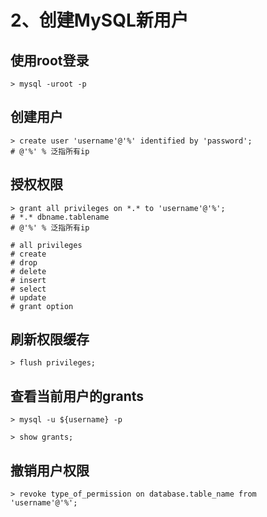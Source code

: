 # 2、创建MySQL新用户



## 使用root登录

```shell
> mysql -uroot -p
```



## 创建用户

```shell
> create user 'username'@'%' identified by 'password';
# @'%' % 泛指所有ip
```



## 授权权限

```shell
> grant all privileges on *.* to 'username'@'%';
# *.* dbname.tablename
# @'%' % 泛指所有ip

# all privileges
# create
# drop
# delete
# insert
# select
# update
# grant option
```



## 刷新权限缓存

```shell
> flush privileges;
```



## 查看当前用户的grants

```shell
> mysql -u ${username} -p

> show grants;
```



## 撤销用户权限

```shell
> revoke type_of_permission on database.table_name from 'username'@'%';
```

